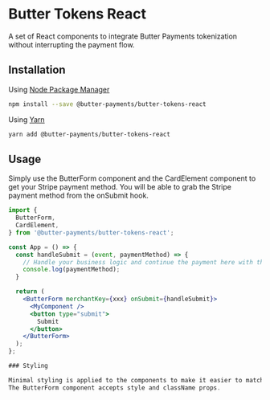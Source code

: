 # Butter Tokens React


A set of React components to integrate Butter Payments tokenization without interrupting the payment flow. 

## Installation

Using [Node Package Manager](https://docs.npmjs.com/)

```sh
npm install --save @butter-payments/butter-tokens-react
```

Using [Yarn](https://classic.yarnpkg.com/en/docs/)

```sh
yarn add @butter-payments/butter-tokens-react
```

## Usage
Simply use the ButterForm component and the CardElement component to get your Stripe payment method. You will be able to grab the Stripe payment method from the onSubmit hook.

```jsx
import {
  ButterForm,
  CardElement,
} from '@butter-payments/butter-tokens-react';

const App = () => {
  const handleSubmit = (event, paymentMethod) => {
    // Handle your business logic and continue the payment here with the newly created payment method
    console.log(paymentMethod);
  }

  return (
    <ButterForm merchantKey={xxx} onSubmit={handleSubmit}>
      <MyComponent />
      <button type="submit">
        Submit
      </button>
    </ButterForm>
  );
};

### Styling

Minimal styling is applied to the components to make it easier to match your branding.
The ButterForm component accepts style and className props. 

